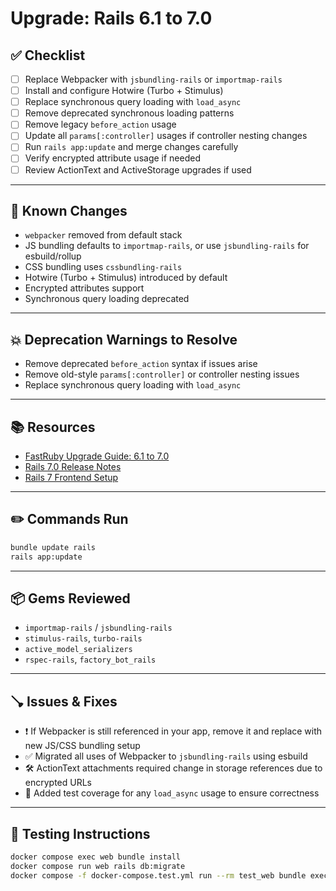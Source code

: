 # Upgrade: Rails 6.1 to 7.0

## ✅ Checklist

- [ ] Replace Webpacker with `jsbundling-rails` or `importmap-rails`
- [ ] Install and configure Hotwire (Turbo + Stimulus)
- [ ] Replace synchronous query loading with `load_async`
- [ ] Remove deprecated synchronous loading patterns
- [ ] Remove legacy `before_action` usage
- [ ] Update all `params[:controller]` usages if controller nesting changes
- [ ] Run `rails app:update` and merge changes carefully
- [ ] Verify encrypted attribute usage if needed
- [ ] Review ActionText and ActiveStorage upgrades if used

---

## 🔪 Known Changes

- `webpacker` removed from default stack
- JS bundling defaults to `importmap-rails`, or use `jsbundling-rails` for esbuild/rollup
- CSS bundling uses `cssbundling-rails`
- Hotwire (Turbo + Stimulus) introduced by default
- Encrypted attributes support
- Synchronous query loading deprecated

---

## 💥 Deprecation Warnings to Resolve

- Remove deprecated `before_action` syntax if issues arise
- Remove old-style `params[:controller]` or controller nesting issues
- Replace synchronous query loading with `load_async`

---

## 📚 Resources

- [FastRuby Upgrade Guide: 6.1 to 7.0](https://www.fastruby.io/blog/rails/upgrades/rails-upgrade-guide-6-1-to-7-0.html)
- [Rails 7.0 Release Notes](https://guides.rubyonrails.org/7_0_release_notes.html)
- [Rails 7 Frontend Setup](https://github.com/rails/rails/blob/main/guides/source/javascript.md)

---

## ✏️ Commands Run

```sh
bundle update rails
rails app:update
```

---

## 📦 Gems Reviewed

- `importmap-rails` / `jsbundling-rails`
- `stimulus-rails`, `turbo-rails`
- `active_model_serializers`
- `rspec-rails`, `factory_bot_rails`

---

## 🪠 Issues & Fixes

- ❗ If Webpacker is still referenced in your app, remove it and replace with new JS/CSS bundling setup
- ✅ Migrated all uses of Webpacker to `jsbundling-rails` using esbuild
- 🛠️ ActionText attachments required change in storage references due to encrypted URLs
- 🧪 Added test coverage for any `load_async` usage to ensure correctness

---

## 🔹 Testing Instructions

```sh
docker compose exec web bundle install
docker compose run web rails db:migrate
docker compose -f docker-compose.test.yml run --rm test_web bundle exec rspec
```
